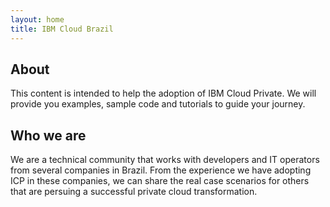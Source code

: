 ```yaml
---
layout: home
title: IBM Cloud Brazil
---
```


## About

This content is intended to help the adoption of IBM Cloud Private. We will provide you examples, sample code and tutorials to guide your journey.

## Who we are

We are a technical community that works with developers and IT operators from several companies in Brazil. From the experience we have adopting ICP in these companies, we can share the real case scenarios for others that are persuing a successful private cloud transformation.